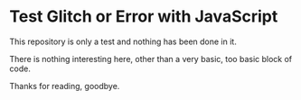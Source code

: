 # Test Glitch or Error with JavaScript 
This repository is only a test and nothing has been done in it.

There is nothing interesting here, other than a very basic, too basic block of code. 

Thanks for reading, goodbye. 
